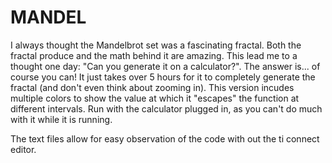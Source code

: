 # MANDEL

I always thought the Mandelbrot set was a fascinating fractal. Both the fractal produce and the math behind it are amazing. This lead me to a thought one day: "Can you generate it on a calculator?". The answer is...   of course you can! It just takes over 5 hours for it to completely generate the fractal (and don't even think about zooming in). This version incudes multiple colors to show the value at which it "escapes" the function at different intervals. Run with the calculator plugged in, as you can't do much with it while it is running.

The text files allow for easy observation of the code with out the ti connect editor.
